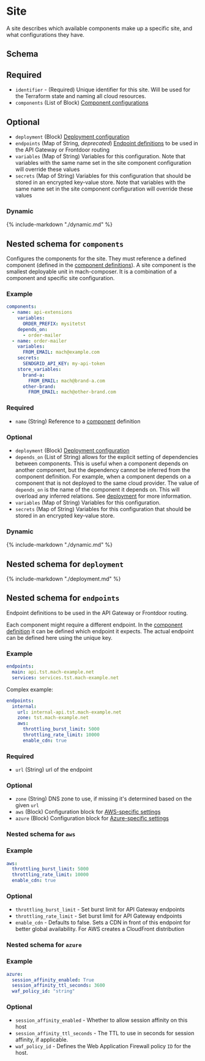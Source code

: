 # Site

A site describes which available components make up a specific site, and
what configurations they have.

## Schema

## Required

- `identifier` - (Required) Unique identifier for this site. Will be used for
  the Terraform state and naming all cloud resources.
- `components` (List of Block)
  [Component configurations](#nested-schema-for-components)

## Optional

- `deployment` (Block) [Deployment configuration](#nested-schema-for-deployment)
- `endpoints` (Map of String, _deprecated_) [Endpoint definitions](#nested-schema-for-endpoints) to be used in the API
  Gateway or Frontdoor routing
- `variables` (Map of String) Variables for this configuration. Note that variables with the same name set in the site
  component configuration will override these values
- `secrets` (Map of String) Variables for this configuration that should be stored in an encrypted key-value store.
  Note that variables with the same name set in the site component configuration will override these values

### Dynamic

{% include-markdown "./dynamic.md" %}

## Nested schema for `components`

Configures the components for the site. They must reference a defined component
(defined in the [component definitions](component.md)). A site component is
the smallest deployable unit in mach-composer. It is a combination of a
component and specific site configuration.

### Example

```yaml
components:
  - name: api-extensions
    variables:
      ORDER_PREFIX: mysitetst
    depends_on:
      - order-mailer
  - name: order-mailer
    variables:
      FROM_EMAIL: mach@example.com
    secrets:
      SENDGRID_API_KEY: my-api-token
    store_variables:
      brand-a:
        FROM_EMAIL: mach@brand-a.com
      other-brand:
        FROM_EMAIL: mach@other-brand.com

```

### Required

- `name` (String) Reference to a [component](./component.md) definition

### Optional

- `deployment` (Block) [Deployment configuration](#nested-schema-for-deployment)
- `depends_on` (List of String) allows for the explicit setting of dependencies
  between components. This is useful when a component depends on another
  component, but the dependency cannot be inferred from the component
  definition. For example, when a component depends on a component that is not
  deployed to the same cloud provider. The value of `depends_on` is the name of
  the component it depends on. This will overload any inferred relations.
  See [deployment](../../concepts/deployment/index.md) for more information.
- `variables` (Map of String) Variables for this configuration.
- `secrets` (Map of String) Variables for this configuration that should be stored in an encrypted key-value store.

### Dynamic

{% include-markdown "./dynamic.md" %}

## Nested schema for `deployment`

{% include-markdown "./deployment.md" %}

## Nested schema for `endpoints`

Endpoint definitions to be used in the API Gateway or Frontdoor routing.

Each component might require a different endpoint. In the
[component definition](./component.md) it can be defined which endpoint it
expects. The actual endpoint can be defined here using the unique key.

### Example

```yaml
endpoints:
  main: api.tst.mach-example.net
  services: services.tst.mach-example.net
```

Complex example:

```yaml
endpoints:
  internal:
    url: internal-api.tst.mach-example.net
    zone: tst.mach-example.net
    aws:
      throttling_burst_limit: 5000
      throttling_rate_limit: 10000
      enable_cdn: true
```

### Required

- `url` (String) url of the endpoint

### Optional

- `zone` (String)  DNS zone to use, if missing it's determined based on the
  given `url`
- `aws` (Block)  Configuration block
  for [AWS-specific settings](#nested-schema-for-aws)
- `azure` (Block)  Configuration block
  for [Azure-specific settings](#nested-schema-for-azure)

### Nested schema for `aws`

### Example

```yaml
aws:
  throttling_burst_limit: 5000
  throttling_rate_limit: 10000
  enable_cdn: true
```

### Optional

- `throttling_burst_limit` - Set burst limit for API Gateway endpoints
- `throttling_rate_limit` - Set burst limit for API Gateway endpoints
- `enable_cdn` - Defaults to false. Sets a CDN in front of this endpoint for
  better global availability. For AWS creates a CloudFront distribution

### Nested schema for `azure`

### Example

```yaml
azure:
  session_affinity_enabled: True
  session_affinity_ttl_seconds: 3600
  waf_policy_id: "string"
```

### Optional

- `session_affinity_enabled` - Whether to allow session affinity on this host
- `session_affinity_ttl_seconds` - The TTL to use in seconds for session
  affinity, if applicable.
- `waf_policy_id` - Defines the Web Application Firewall policy `ID` for the
  host.

